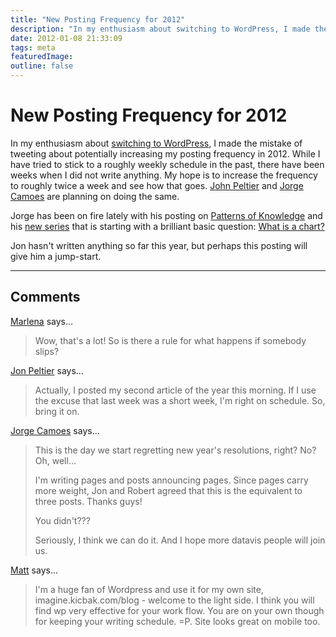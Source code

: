 ```yaml
---
title: "New Posting Frequency for 2012"
description: "In my enthusiasm about switching to WordPress, I made the mistake of tweeting about potentially increasing my posting frequency in 2012. While I have tried to stick to a roughly weekly schedule in the past, there have been weeks when I did not write anything. My hope is to increase the frequency to roughly twice a week and see how that goes. John Peltier and Jorge Camoes are planning on doing the same."
date: 2012-01-08 21:33:09
tags: meta
featuredImage: 
outline: false
---
```


# New Posting Frequency for 2012

In my enthusiasm about <a href="/blog/2012/why-i-switched-drupal-wordpress" title="Why I Switched From Drupal to WordPress">switching to WordPress</a>, I made the mistake of tweeting about potentially increasing my posting frequency in 2012. While I have tried to stick to a roughly weekly schedule in the past, there have been weeks when I did not write anything. My hope is to increase the frequency to roughly twice a week and see how that goes. <a href="http://peltiertech.com/WordPress/">John Peltier</a> and <a href="http://www.excelcharts.com/blog/posts/">Jorge Camoes</a> are planning on doing the same.

Jorge has been on fire lately with his posting on <a href="http://www.excelcharts.com/blog/patterns-of-knowledge/">Patterns of Knowledge</a> and his <a href="http://www.excelcharts.com/blog/a-course-for-the-invisible-data-visualization-users/">new series</a> that is starting with a brilliant basic question: <a href="http://www.excelcharts.com/blog/data-visualization-excel-users/what-is-chart/">What is a chart?</a>

Jon hasn't written anything so far this year, but perhaps this posting will give him a jump-start.


<PostedBy />


<aside class="comments">

---
## Comments

<a href="http://marlenacompton.com" rel="nofollow noopener" target="_blank">Marlena</a> says…
>	Wow, that's a lot!  So is there a rule for what happens if somebody slips?

<a href="http://peltiertech.com/WordPress/" rel="nofollow noopener" target="_blank">Jon Peltier</a> says…
>	Actually, I posted my second article of the year this morning. If I use the excuse that last week was a short week, I'm right on schedule. So, bring it on.

<a href="http://www.excelcharts.com/blog/" rel="nofollow noopener" target="_blank">Jorge Camoes</a> says…
>	This is the day we start regretting new year's resolutions, right? No? Oh, well...
>	
>	I'm writing pages and posts announcing pages. Since pages carry more weight, Jon and Robert agreed that this is the equivalent to three posts. Thanks guys!
>	
>	You didn't???
>	
>	Seriously, I think we can do it. And I hope more datavis people will join us.

<a href="http://imagine.kicbak.com/blog" rel="nofollow noopener" target="_blank">Matt</a> says…
>	I'm a huge fan of Wordpress and use it for my own site, imagine.kicbak.com/blog - welcome to the light side. I think you will find wp very effective for your work flow. You are on your own though for keeping your writing schedule. =P. Site looks great on mobile too.

</aside>

